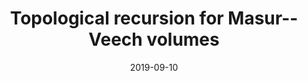 ---
title: "Topological recursion for Masur--Veech volumes"
collection: talks
category: conferences
event: "Curve counting theories and related algebraic structures conference"
venue: "University of Leeds, UK"
date: 2019-09-10
slides: "/files/talks/2019-09-10.pdf"
---